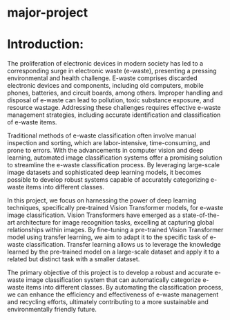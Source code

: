 # major-project
# Introduction:
The proliferation of electronic devices in modern society has led to a corresponding surge in electronic waste (e-waste), presenting a pressing environmental and health challenge. E-waste comprises discarded electronic devices and components, including old computers, mobile phones, batteries, and circuit boards, among others. Improper handling and disposal of e-waste can lead to pollution, toxic substance exposure, and resource wastage. Addressing these challenges requires effective e-waste management strategies, including accurate identification and classification of e-waste items.

Traditional methods of e-waste classification often involve manual inspection and sorting, which are labor-intensive, time-consuming, and prone to errors. With the advancements in computer vision and deep learning, automated image classification systems offer a promising solution to streamline the e-waste classification process. By leveraging large-scale image datasets and sophisticated deep learning models, it becomes possible to develop robust systems capable of accurately categorizing e-waste items into different classes.

In this project, we focus on harnessing the power of deep learning techniques, specifically pre-trained Vision Transformer models, for e-waste image classification. Vision Transformers have emerged as a state-of-the-art architecture for image recognition tasks, excelling at capturing global relationships within images. By fine-tuning a pre-trained Vision Transformer model using transfer learning, we aim to adapt it to the specific task of e-waste classification. Transfer learning allows us to leverage the knowledge learned by the pre-trained model on a large-scale dataset and apply it to a related but distinct task with a smaller dataset.

The primary objective of this project is to develop a robust and accurate e-waste image classification system that can automatically categorize e-waste items into different classes. By automating the classification process, we can enhance the efficiency and effectiveness of e-waste management and recycling efforts, ultimately contributing to a more sustainable and environmentally friendly future.
